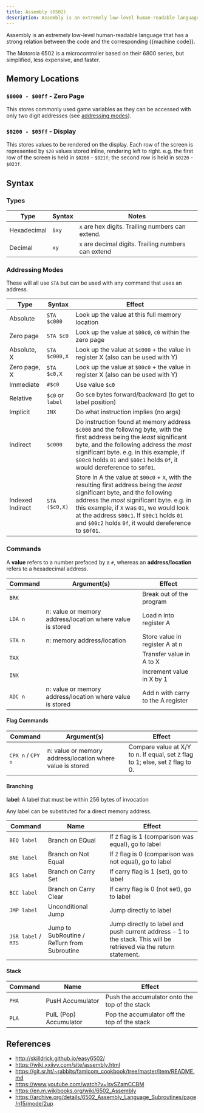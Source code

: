 ```yaml
---
title: Assembly (6502)
description: Assembly is an extremely low-level human-readable language that has a strong relation between the code and the corresponding machine code.
---
```


Assembly is an extremely low-level human-readable language that has a strong relation between the code and the corresponding {{machine code}}.

The Motorola 6502 is a microcontroller based on their 6800 series, but simplified, less expensive, and faster.

<!--

## Setup

Insert emulation/compilation instructions here

-->

## Memory Locations

### `$0000 - $00ff` - Zero Page

This stores commonly used game variables as they can be accessed with only two digit addresses (see [addressing modes](#addressing-modes)).

### `$0200 - $05ff` - Display

This stores values to be rendered on the display. Each row of the screen is represented by `$20` values stored inline, rendering left to right. e.g. the first row of the screen is held in `$0200` - `$021f`; the second row is held in `$0220` - `$023f`.

## Syntax

### Types

| Type        | Syntax | Notes                                               |
| ----------- | ------ | --------------------------------------------------- |
| Hexadecimal | `$xy`  | `x` are hex digits. Trailing numbers can extend.    |
| Decimal     | `xy`   | `x` are decimal digits. Trailing numbers can extend |

### Addressing Modes

These will all use `STA` but can be used with any command that uses an address.

| Type         | Syntax      | Effect                                                       |
| ------------ | ----------- | ------------------------------------------------------------ |
| Absolute     | `STA $c000` | Look up the value at this full memory location               |
| Zero page    | `STA $c0`   | Look up the value at `$00c0`, `c0` within the zero page      |
| Absolute, X | `STA $c000,X` | Look up the value at `$c000` + the value in register X (also can be used with Y) |
| Zero page, X | `STA $c0,X` | Look up the value at `$00c0` + the value in register X (also can be used with Y) |
| Immediate | `#$c0` | Use value `$c0` |
| Relative | `$c0` or `label` | Go `$c0` bytes forward/backward (to get to label position) |
| Implicit | `INX` | Do what instruction implies (no args) |
| Indirect | `$c000` | Do instruction found at memory address `$c000` and the following byte, with the first address being the *least* significant byte, and the following address the *most* significant byte. e.g. in this example, if  `$00c0` holds `01` and `$00c1` holds `0f`, it would dereference to `$0f01`. |
| Indexed Indirect | `STA ($c0,X)` | Store in A the value at `$00c0` + `X`, with the resulting first address being the *least* significant byte, and the following address the *most* significant byte. e.g. in this example, if `X` was `01`, we would look at the address `$00c1`. If `$00c1` holds `01` and `$00c2` holds `0f`, it would dereference to `$0f01`. |

### Commands

A **value** refers to a number prefaced by a `#`, whereas an **address/location** refers to a hexadecimal address.

| Command | Argument(s)                                               | Effect                             |
| ------- | --------------------------------------------------------- | ---------------------------------- |
| `BRK`   |                                                           | Break out of the program           |
| `LDA n` | n: value or memory address/location where value is stored | Load n into register A             |
| `STA n` | n: memory address/location                                | Store value in register A at  n    |
| `TAX`   |                                                           | Transfer value in A to X           |
| `INX`   |                                                           | Increment value in X by 1          |
| `ADC n` | n: value or memory address/location where value is stored | Add n with carry to the A register |

#### Flag Commands

| Command           | Argument(s)                                               | Effect                                                       |
| ----------------- | --------------------------------------------------------- | ------------------------------------------------------------ |
| `CPX n` / `CPY n` | n: value or memory address/location where value is stored | Compare value at X/Y to n. If equal, set `Z` flag to 1; else, set `Z` flag to 0. |

#### Branching

**label**: A label that must be within 256 bytes of invocation

Any label can be substituted for a direct memory address.

| Command             | Name                                        | Effect                                                       |
| ------------------- | ------------------------------------------- | ------------------------------------------------------------ |
| `BEQ label`         | Branch on EQual                             | If `Z` flag is 1 (comparison was equal), go to label         |
| `BNE label`         | Branch on Not Equal                         | If `Z` flag is 0 (comparison was not equal), go to label     |
| `BCS label`         | Branch on Carry Set                         | If carry flag is 1 (set), go to label                        |
| `BCC label`         | Branch on Carry Clear                       | If carry flag is 0 (not set), go to label                    |
| `JMP label`         | Unconditional Jump                          | Jump directly to label                                       |
| `JSR label` / `RTS` | Jump to SubRoutine / ReTurn from Subroutine | Jump directly to label and push current address - 1 to the stack. This will be retrieved via the return statement. |

#### Stack

| Command     | Name                  | Effect                                                   |
| ----------- | --------------------- | -------------------------------------------------------- |
| `PHA` | PusH Accumulator | Push the accumulator onto the top of the stack |
| `PLA` | PulL (Pop) Accumulator | Pop the accumulator off the top of the stack |

## References

- http://skilldrick.github.io/easy6502/
- https://wiki.xxiivv.com/site/assembly.html
- https://git.sr.ht/~rabbits/famicom_cookbook/tree/master/item/README.md
- https://www.youtube.com/watch?v=lsvSZamCCBM
- https://en.m.wikibooks.org/wiki/6502_Assembly
- https://archive.org/details/6502_Assembly_Language_Subroutines/page/n15/mode/2up
